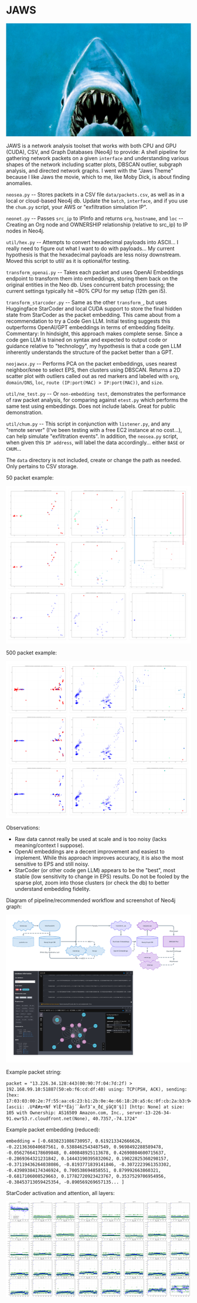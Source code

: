 # JAWS
![hehe](/assets/ohey.jpeg)

JAWS is a network analysis toolset that works with both CPU and GPU (CUDA), CSV, and Graph Databases (Neo4j) to provide: A shell pipeline for gathering network packets on a given `interface` and understanding various shapes of the network including scatter plots, DBSCAN outlier, subgraph analysis, and directed network graphs. I went with the "Jaws Theme" because I like Jaws the movie, which to me, like Moby Dick, is about finding anomalies.

`neosea.py` -- Stores packets in a CSV file `data/packets.csv`, as well as in a local or cloud-based Neo4j db. Update the `batch`, `interface`, and if you use the `chum.py` script, your AWS or "exfiltration simulation IP".

`neonet.py` -- Passes `src_ip` to IPInfo and returns `org`, `hostname`, and `loc` -- Creating an Org node and OWNERSHIP relationship (relative to src_ip) to IP nodes in Neo4j.

`util/hex.py` -- Attempts to convert hexadecimal payloads into ASCII... I really need to figure out what I want to do with payloads... My current hypothesis is that the hexadecimal payloads are less noisy downstream. Moved this script to util/ as it is optional/for testing.

`transform_openai.py` -- Takes each packet and uses OpenAI Embeddings endpoint to transform them into embeddings, storing them back on the original entities in the Neo db. Uses concurrent batch processing; the current settings typically hit ~80% CPU for my setup (12th gen i5).

`transform_starcoder.py` -- Same as the other `transform_`, but uses Huggingface StarCoder and local CUDA support to store the final hidden state from StarCoder as the packet embedding. This came about from a recommendation to try a Code Gen LLM. Initial testing suggests this outperforms OpenAI/GPT embeddings in terms of embedding fidelity. Commentary: In hindsight, this approach makes complete sense. Since a code gen LLM is trained on syntax and expected to output code or guidance relative to "technology", my hypothesis is that a code gen LLM inherently understands the structure of the packet better than a GPT.

`neojawsx.py` -- Performs PCA on the packet embeddings, uses nearest neighbor/knee to select EPS, then clusters using DBSCAN. Returns a 2D scatter plot with outliers called out as red markers and labeled with `org`, `domain/DNS`, `loc`, `route (IP:port(MAC) > IP:port(MAC))`, and `size`.

`util/ne_test.py` -- Or `non-embedding test`, demonstrates the performance of raw packet analysis, for comparing against `etest.py` which performs the same test using embeddings. Does not include labels. Great for public demonstration.

`util/chum.py` -- This script in conjunction with `listener.py`, and any "remote server" (I've been testing with a free EC2 instance at no cost...), can help simulate "exfiltration events". In addition, the `neosea.py` script, when given this `IP address`, will label the data accordingly... either `BASE` or `CHUM`...

The `data` directory is not included, create or change the path as needed. Only pertains to CSV storage.

50 packet example:

![50 packet example test using raw data, OpenAI, and StarCoder](/assets/test50.png)

500 packet example:

![500 packet example test using raw data, OpenAI, and StarCoder](/assets/test500.png)

Observations:
- Raw data cannot really be used at scale and is too noisy (lacks meaning/context I suppose).
- OpenAI embeddings are a decent improvement and easiest to implement. While this approach improves accuracy, it is also the most sensitive to EPS and still noisy.
- StarCoder (or other code gen LLM) appears to be the "best", most stable (low sensitivity to change in EPS) results. Do not be fooled by the sparse plot, zoom into those clusters (or check the db) to better understand embedding fidelity.

Diagram of pipeline/recommended workflow and screenshot of Neo4j graph:

![diagram of pipeline and Neo4j example](/assets/diagram_21724.png)

Example packet string:

```
packet = "13.226.34.128:443(00:90:7f:04:7d:2f) > 192.168.99.10:51887(50:eb:f6:cd:df:40) using: TCP(PSH, ACK), sending: [hex: 17:03:03:00:2e:7f:55:aa:c6:23:b1:2b:0e:4e:66:18:20:a5:6c:0f:cb:2a:b3:94:ca:e0:6a:93:07:b4:60:c2:6e:66:33:af:78:5f:7f:f0:a3:5f:fd:e3:c7:30:86:04:a8:a7:5d] [ascii: .UªÆ#±+Nf ¥lË*³Êàj´`Ânf3¯x_ð£_ýãÇ0¨§]] [http: None] at size: 105 with Ownership: AS16509 Amazon.com, Inc., server-13-226-34-91.ewr53.r.cloudfront.net(None), 40.7357,-74.1724"
```

Example packet embedding (reduced):

```
embedding = [-0.6838231086730957, 0.619213342666626, -0.2213636040687561, 0.5388462543487549, 0.9698492288589478, -0.05627664178609848, 0.400848925113678, 0.42690804600715637, -0.2869364321231842, 0.14443190395832062, 0.19022825360298157, -0.37119436264038086, -0.8193771839141846, -0.3072223961353302, -0.43989384174346924, 0.700538694858551, 0.879992663860321, -0.6817106008529663, 0.17782720923423767, 0.3537529706954956, -0.38453713059425354, -0.890569269657135... ]
```

StarCoder activation and attention, all layers:

![Activation and attetion across layers for the packet string](/assets/starcoder_packet.png)
